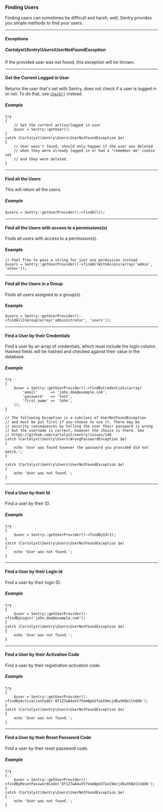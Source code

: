 ### Finding Users

Finding users can sometimes be difficult and harsh, well, Sentry provides you
simple methods to find your users.

----------

#### Exceptions

##### Cartalyst\Sentry\Users\UserNotFoundException

If the provided user was not found, this exception will be thrown.

----------

#### Get the Current Logged in User

Returns the user that's set with Sentry, does not check if a user is logged in
or not. To do that, use [`check()`](/sentry-2/authentication/check) instead.

##### Example

	try
	{
		// Get the current active/logged in user
		$user = Sentry::getUser();
	}
	catch (Cartalyst\Sentry\Users\UserNotFoundException $e)
	{
		// User wasn't found, should only happen if the user was deleted
		// when they were already logged in or had a "remember me" cookie set
		// and they were deleted.
	}

----------

#### Find all the Users

This will return all the users.

##### Example

	$users = Sentry::getUserProvider()->findAll();

----------

#### Find all the Users with access to a permissions(s)

Finds all users with access to a permission(s).

#### Example

	// Feel free to pass a string for just one permission instead
	$users = Sentry::getUserProvider()->findAllWithAccess(array('admin', 'other'));

----------

#### Find all the Users in a Group

Finds all users assigned to a group(s).

#### Example

	$users = Sentry::getUserProvider()->findAllInGroup(array('administrator', 'users'));

----------

#### Find a User by their Credentials

Find a user by an array of credentials, which must include the login column. Hashed fields will be hashed and checked against their value in the database.

##### Example

	try
	{
		$user = Sentry::getUserProvider()->findByCredentials(array(
			'email'      => 'john.doe@example.com',
			'password'   => 'test',
			'first_name' => 'John',
		));
	}

	// The following Exception is a subclass of UserNotFoundException
	// and must be put first if you choose to use it. There may be
	// security consequences by telling the user their password is wrong
	// but the username is correct, however the choice is there. See
	// https://github.com/cartalyst/sentry/issues/148
	catch (Cartalyst\Sentry\Users\WrongPasswordException $e)
	{
		echo 'User was found however the password you provided did not match.';
	}

	catch (Cartalyst\Sentry\Users\UserNotFoundException $e)
	{
		echo 'User was not found.';
	}


----------

#### Find a User by their Id

Find a user by their ID.

##### Example

	try
	{
		$user = Sentry::getUserProvider()->findById(1);
	}
	catch (Cartalyst\Sentry\Users\UserNotFoundException $e)
	{
		echo 'User was not found.';
	}

----------

#### Find a User by their Login Id

Find a user by their login ID.

##### Example

	try
	{
		$user = Sentry::getUserProvider()->findByLogin('john.doe@example.com');
	}
	catch (Cartalyst\Sentry\Users\UserNotFoundException $e)
	{
		echo 'User was not found.';
	}

----------

#### Find a User by their Activation Code

Find a user by their registration activation code.

##### Example

	try
	{
		$user = Sentry::getUserProvider()->findByActivationCode('8f1Z7wA4uVt7VemBpGSfaoI9mcjdEwtK8elCnQOb');
	}
	catch (Cartalyst\Sentry\Users\UserNotFoundException $e)
	{
		echo 'User was not found.';
	}

----------

#### Find a User by their Reset Password Code

Find a user by their reset password code.

##### Example

	try
	{
		$user = Sentry::getUserProvider()->findByResetPasswordCode('8f1Z7wA4uVt7VemBpGSfaoI9mcjdEwtK8elCnQOb');
	}
	catch (Cartalyst\Sentry\Users\UserNotFoundException $e)
	{
		echo 'User was not found.';
	}
